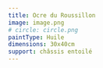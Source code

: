 ```yaml
---
title: Ocre du Roussillon
image: image.png
# circle: circle.png
paintType: Huile
dimensions: 30x40cm
support: châssis entoilé
---
```

